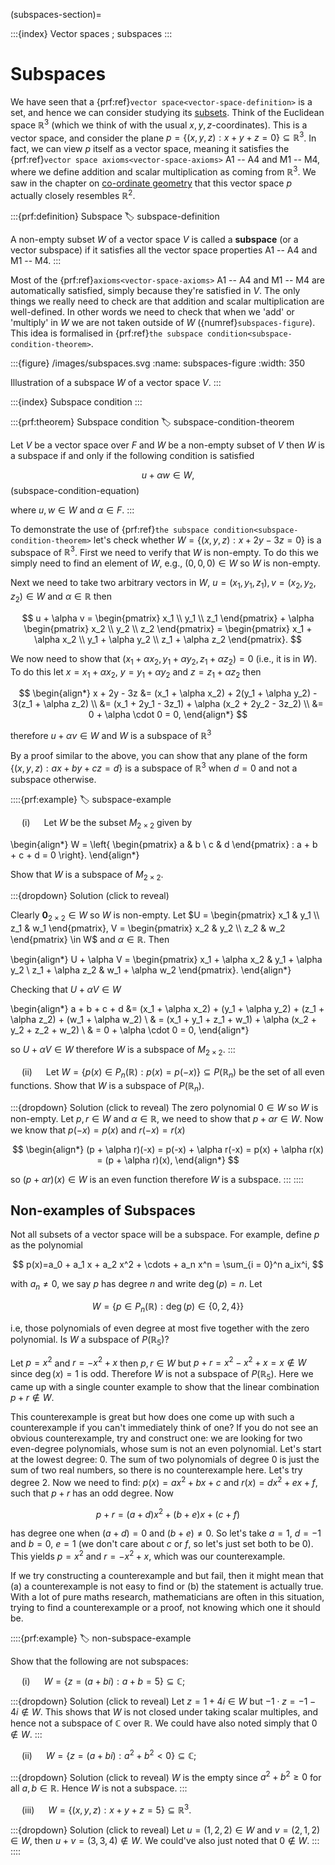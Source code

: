 (subspaces-section)=

:::{index} Vector spaces ; subspaces
:::

# Subspaces

We have seen that a {prf:ref}`vector space<vector-space-definition>` is a set, and hence we can consider studying its <a href="https://en.wikipedia.org/wiki/Subset" target="_blank">subsets</a>. Think of the Euclidean space $\mathbb{R}^3$ (which we think of with the usual $x,y,z$-coordinates). This is a vector space, and consider the plane $p = \{(x,y,z) : x + y + z = 0\} \subseteq \mathbb{R}^3$. In fact, we can view $p$ itself as a vector space, meaning it satisfies the {prf:ref}`vector space axioms<vector-space-axioms>` A1 -- A4 and M1 -- M4, where we define addition and scalar multiplication as coming from $\mathbb{R}^3$. We saw in the chapter on [co-ordinate geometry](coordinate-geometry-chapter) that this vector space $p$ actually closely resembles $\mathbb{R}^2$.

:::{prf:definition} Subspace
:label: subspace-definition

A non-empty subset $W$ of a vector space $V$ is called a **subspace** (or a vector subspace) if it satisfies all the vector space properties A1 -- A4 and M1 -- M4.
:::

Most of the {prf:ref}`axioms<vector-space-axioms>` A1 -- A4 and M1 -- M4 are automatically satisfied, simply because they're satisfied in $V$. The only things we really need to check are that addition and scalar multiplication are well-defined. In other words we need to check that when we 'add' or 'multiply' in $W$ we are not taken outside of $W$ ({numref}`subspaces-figure`). This idea is formalised in {prf:ref}`the subspace condition<subspace-condition-theorem>`.

:::{figure} /images/subspaces.svg
:name: subspaces-figure
:width: 350

Illustration of a subspace $W$ of a vector space $V$.
:::

:::{index} Subspace condition
:::

:::{prf:theorem} Subspace condition
:label: subspace-condition-theorem

Let $V$ be a vector space over $F$ and $W$ be a non-empty subset of $V$ then $W$ is a subspace if and only if the following condition is satisfied

$$ u + \alpha w \in W,$$(subspace-condition-equation)

where $u, w \in W$ and $\alpha \in F$.
:::

To demonstrate the use of {prf:ref}`the subspace condition<subspace-condition-theorem>` let's check whether $W = \{(x, y, z) : x + 2y - 3z = 0\}$ is a subspace of $\mathbb{R}^3$. First we need to verify that $W$ is non-empty. To do this we simply need to find an element of $W$, e.g., $(0, 0, 0) \in W$ so $W$ is non-empty.

Next we need to take two arbitrary vectors in $W$, $u = (x_1, y_1, z_1), v = (x_2, y_2, z_2) \in W$ and $\alpha \in \mathbb{R}$ then 

$$ u + \alpha v =
    \begin{pmatrix} x_1 \\ y_1 \\ z_1 \end{pmatrix} + \alpha 
    \begin{pmatrix} x_2 \\ y_2 \\ z_2 \end{pmatrix} 
    = \begin{pmatrix} x_1 + \alpha x_2 \\ y_1 + \alpha y_2 \\ z_1 + \alpha z_2 \end{pmatrix}. $$

We now need to show that $(x_1 + \alpha x_2, y_1 + \alpha y_2, z_1 + \alpha z_2) = 0$ (i.e., it is in $W$). To do this let $x = x_1 + \alpha x_2$, $y = y_1 + \alpha y_2$ and $z = z_1 + \alpha z_2$ then 

$$ \begin{align*}
    x + 2y - 3z &= (x_1 + \alpha x_2) + 2(y_1 + \alpha y_2) - 3(z_1 + \alpha z_2) \\
    &= (x_1 + 2y_1 - 3z_1) + \alpha (x_2 + 2y_2 - 3z_2) \\
    &= 0 + \alpha \cdot 0 = 0,
\end{align*} $$

therefore $u + \alpha v \in W$ and $W$ is a subspace of $\mathbb{R}^3$

By a proof similar to the above, you can show that any plane of the form $\{(x, y, z) : ax + by + cz = d\}$ is a subspace of $\mathbb{R}^3$ when $d=0$ and not a subspace otherwise.

::::{prf:example}
:label: subspace-example

&emsp; (i) &emsp; Let $W$ be the subset $M_{2\times 2}$ given by

\begin{align*}
    W = \left\{ \begin{pmatrix} a & b \\ c & d \end{pmatrix} : a + b + c + d = 0 \right\}.
\end{align*}

Show that $W$ is a subspace of $M_{2\times 2}$.

:::{dropdown} Solution (click to reveal)

Clearly $\mathbf{0}_{2\times 2} \in W$ so $W$ is non-empty. Let $U = \begin{pmatrix} x_1 & y_1 \\ z_1 & w_1 \end{pmatrix}, V = \begin{pmatrix} x_2 & y_2 \\ z_2 & w_2 \end{pmatrix} \in W$ and $\alpha \in \mathbb{R}$. Then 

\begin{align*}
    U + \alpha V = 
    \begin{pmatrix} 
        x_1 + \alpha x_2 & y_1 + \alpha y_2 \\ 
        z_1 + \alpha z_2 & w_1 + \alpha w_2 \end{pmatrix}.
\end{align*}

Checking that $U + \alpha V \in W$

\begin{align*}
    a + b + c + d &= (x_1 + \alpha x_2) + (y_1 + \alpha y_2) + (z_1 + \alpha z_2) + (w_1 + \alpha w_2) \\ 
    & = (x_1 + y_1 + z_1 + w_1) + \alpha (x_2 + y_2 + z_2 + w_2) \\
    & = 0 + \alpha \cdot 0 = 0,
\end{align*}

so $U + \alpha V \in W$ therefore $W$ is a subspace of $M_{2\times 2}$.
:::

&emsp; (ii) &emsp; Let $W = \{ p(x) \in P_n(\mathbb{R}) : p(x) = p(-x)\} \subseteq P(\mathbb{R}_n)$ be the set of all even functions. Show that $W$ is a subspace of $P(\mathbb{R}_n)$.

:::{dropdown} Solution (click to reveal)
The zero polynomial $0 \in W$ so $W$ is non-empty. Let $p, r \in W$ and $\alpha \in \mathbb{R}$, we need to show that $p + \alpha r \in W$. Now we know that $p(-x) = p(x)$ and $r(-x) = r(x)$

$$ \begin{align*}
    (p + \alpha r)(-x) = p(-x) + \alpha r(-x) = p(x) + \alpha r(x) = (p + \alpha r)(x),
\end{align*} $$

so $(p + \alpha r)(x) \in W$ is an even function therefore $W$ is a subspace.
:::
::::

## Non-examples of Subspaces

Not all subsets of a vector space will be a subspace. For example, define $p$ as the polynomial 

$$ p(x)=a_0 + a_1 x + a_2 x^2 + \cdots + a_n x^n = \sum_{i = 0}^n a_ix^i, $$

with $a_n\neq 0$, we say $p$ has degree $n$ and write $\operatorname{deg}(p)=n$. Let 

$$ W = \{p \in P_n(\mathbb{R}) : \operatorname{deg}(p) \in \{0,2,4\}\} $$

i.e, those polynomials of even degree at most five together with the zero polynomial. Is $W$ a subspace of $P(\mathbb{R}_5)$?

Let $p = x^2$ and $r = -x ^ 2 + x$ then $p, r \in W$ but $p + r = x^2 - x^2 + x = x \notin W$ since $\operatorname{deg}(x) = 1$ is odd. Therefore $W$ is not a subspace of $P(\mathbb{R}_5)$. Here we came up with a single counter example to show that the linear combination $p + r \notin W$. 

This counterexample is great but how does one come up with such a counterexample if you can't immediately think of one? If you do not see an obvious counterexample, try and construct one: we are looking for two even-degree polynomials, whose sum is not an even polynomial. Let's start at the lowest degree: $0$. The sum of two polynomials of degree $0$ is just the sum of two real numbers, so there is no counterexample here. Let's try degree $2$. Now we need to find: $p(x) = ax^2 + bx + c$ and $r(x) = dx^2 + ex + f$, such that $p+r$ has an odd degree. Now

$$ p+r = (a + d)x^2 + (b + e)x + (c + f) $$

has degree one when $(a + d) = 0$ and $(b + e) \neq 0$. So let's take $a = 1$, $d = -1$ and $b = 0$, $e = 1$ (we don't care about $c$ or $f$, so let's just set both to be 0). This yields $p = x^2$ and $r = -x^2 + x$, which was our counterexample.

If we try constructing a counterexample and but fail, then it might mean that (a) a counterexample is not easy to find or (b) the statement is actually true. With a lot of pure maths research, mathematicians are often in this situation, trying to find a counterexample or a proof, not knowing which one it should be.

::::{prf:example}
:label: non-subspace-example

Show that the following are not subspaces:

&emsp; (i) &emsp; $W = \{z = (a+bi) : a + b = 5\} \subseteq \mathbb{C}$;

:::{dropdown} Solution (click to reveal)
Let $z = 1 + 4i \in W$ but $-1 \cdot z = -1 - 4i \notin W$. This shows that $W$ is not closed under taking scalar multiples, and hence not a subspace of $\mathbb{C}$ over $\mathbb{R}$. We could have also noted simply that $0\notin W$.
:::

&emsp; (ii) &emsp; $W = \{z = (a + bi) : a^2 + b^2 < 0\} \subseteq \mathbb{C}$;

:::{dropdown} Solution (click to reveal)
$W$ is the empty since $a^2 + b^2 \geq 0$ for all $a, b \in \mathbb{R}$. Hence $W$ is not a subspace.
:::

&emsp; (iii) &emsp; $W = \{(x,y,z) : x + y + z = 5\} \subseteq{\mathbb{R}^3}$.

:::{dropdown} Solution (click to reveal)
Let $u = (1, 2, 2) \in W$ and $v = (2, 1, 2) \in W$, then $u + v = (3, 3, 4) \notin W$. We could've also just noted that $0 \notin W$.
:::
::::
